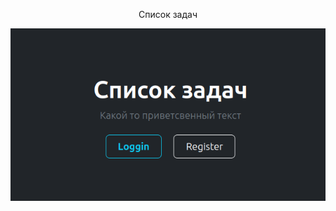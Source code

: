 <p align="center">
Список задач
</p>

![Image alt](https://github.com/rustemib/spisok_zadach/blob/master/Screenshot%20from%202023-07-11%2013-12-44.png)
